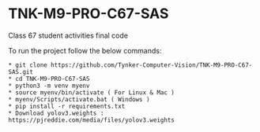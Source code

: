 # TNK-M9-PRO-C67-SAS

Class 67 student activities final code

To run the project follow the below commands:

```
* git clone https://github.com/Tynker-Computer-Vision/TNK-M9-PRO-C67-SAS.git
* cd TNK-M9-PRO-C67-SAS
* python3 -m venv myenv
* source myenv/bin/activate ( For Linux & Mac )
* myenv/Scripts/activate.bat ( Windows )
* pip install -r requirements.txt
* Download yolov3.weights : https://pjreddie.com/media/files/yolov3.weights
```
